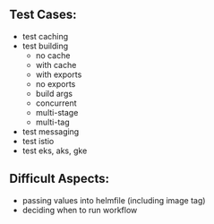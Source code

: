 ## Test Cases:

- test caching
- test building
  - no cache
  - with cache
  - with exports
  - no exports
  - build args
  - concurrent
  - multi-stage
  - multi-tag
- test messaging
- test istio
- test eks, aks, gke


## Difficult Aspects:

- passing values into helmfile (including image tag)
- deciding when to run workflow
